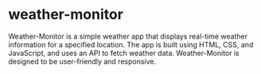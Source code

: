 # weather-monitor
Weather-Monitor is a simple weather app that displays real-time weather information for a specified location. The app is built using HTML, CSS, and JavaScript, and uses an API to fetch weather data. Weather-Monitor is designed to be user-friendly and responsive.
